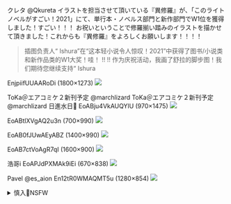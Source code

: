 クレタ
@Qkureta
イラストを担当させて頂いている『異修羅』が、「このライトノベルがすごい！2021」にて、単行本・ノベルス部門と新作部門でW1位を獲得しました！すごい！！！
お祝いということで修羅揃い踏みのイラストを描かせて頂きました！これからも『異修羅』をよろしくお願いします！！！！
>插图负责人“ Ishura”在“这本轻小说令人惊叹！2021”中获得了图书/小说类和新作品类的W1大奖！哇！ !! !!
作为庆祝活动，我画了舒拉的脚步图！我们期待您继续支持“ Ishura

EnjpiifUUAARoDi (1800×1273)
<img src="https://pbs.twimg.com/media/EnjpiifUUAARoDi?format=jpg&name=orig">

ToKa＠エアコミケ２新刊予定
@marchlizard
ToKa＠エアコミケ２新刊予定
@marchlizard
日進水日🎉
EoABju4VkAUQYlU (970×1475)
<img src="https://pbs.twimg.com/media/EoABju4VkAUQYlU?format=jpg&name=orig">

EoABtlXVgAQ2u3n (700×990)
<img src="https://pbs.twimg.com/media/EoABtlXVgAQ2u3n?format=jpg&name=orig">

EoAB0fJUwAEyABZ (1400×990)
<img src="https://pbs.twimg.com/media/EoAB0fJUwAEyABZ?format=jpg&name=orig">

EoAB7ctVoAgR7qI (1600×900)
<img src="https://pbs.twimg.com/media/EoAB7ctVoAgR7qI?format=jpg&name=orig">

浩哥i
EoAPJdPXMAk9iEi (670×838)
<img src="https://pbs.twimg.com/media/EoAPJdPXMAk9iEi?format=jpg&name=orig">

Pavel
@es_aion
En12tR0WMAQMT5u (1280×854)
<img src="https://pbs.twimg.com/media/En12tR0WMAQMT5u?format=jpg&name=orig">

<details><summary>慎入🔞NSFW</summary>

Not Safe For Work
<img src="https://upload.wikimedia.org/wikipedia/commons/thumb/d/d3/Biohazard_Symbol_Specification.png/210px-Biohazard_Symbol_Specification.png">

<details><summary><b>风险自理Use At Your Own Risk🈲</summary>

### 澳大利亚总理要求zg道歉？外交部回应！
https://new.qq.com/omn/20201130/20201130A0D1BY00.html

h春y指出，澳方对我同事的个人推文反应如此强烈，是想说明，澳有些军人冷酷地杀害阿富汗无辜平民有理，但有人谴责这种冷酷罪行反而无理吗？

h春y表示，澳大利亚一些军人在阿富汗犯下严重罪行，这是澳大利亚媒体自己报道出来的，


</details>
</details>
